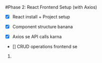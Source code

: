 #Phase 2: React Frontend Setup (with Axios)

- [x] React install + Project setup

- [x] Component structure banana

- [x] Axios se API calls karna

- [] CRUD operations frontend se

1. 
